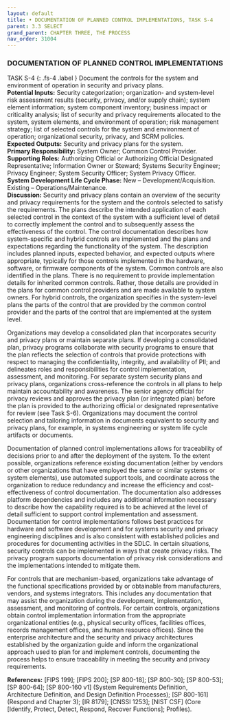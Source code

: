```yaml
---
layout: default
title: • DOCUMENTATION OF PLANNED CONTROL IMPLEMENTATIONS, TASK S-4
parent: 3.3 SELECT 
grand_parent: CHAPTER THREE, THE PROCESS
nav_order: 31004
---
```


### DOCUMENTATION OF PLANNED CONTROL IMPLEMENTATIONS 
TASK S-4
{: .fs-4 .label }
Document the controls for the system and environment of operation in security and privacy plans.  
**Potential Inputs:** Security categorization; organization- and system-level risk assessment results (security, privacy, and/or supply chain); system element information; system component inventory; business impact or criticality analysis; list of security and privacy requirements allocated to the system, system elements, and environment of operation; risk management strategy; list of selected controls for the system and environment of operation; organizational security, privacy, and SCRM policies.  
**Expected Outputs:** Security and privacy plans for the system.    
**Primary Responsibility:** System Owner; Common Control Provider.  
**Supporting Roles:** Authorizing Official or Authorizing Official Designated Representative; Information Owner or Steward; Systems Security Engineer; Privacy Engineer; System Security Officer; System Privacy Officer.  
**System Development Life Cycle Phase:** New – Development/Acquisition. Existing – Operations/Maintenance.  
**Discussion:** Security and privacy plans contain an overview of the security and privacy requirements for the system and the controls selected to satisfy the requirements. The plans describe the intended application of each selected control in the context of the system with a sufficient level of detail to correctly implement the control and to subsequently assess the effectiveness of the control. The control documentation describes how system-specific and hybrid controls are implemented and the plans and expectations regarding the functionality of the system. The description includes planned inputs, expected behavior, and expected outputs where appropriate, typically for those controls implemented in the hardware, software, or firmware components of the system. Common controls are also identified in the plans. There is no requirement to provide implementation details for inherited common controls. Rather, those details are provided in the plans for common control providers and are made available to system owners. For hybrid controls, the organization specifies in the system-level plans the parts of the control that are provided by the common control provider and the parts of the control that are implemented at the system level. 

Organizations may develop a consolidated plan that incorporates security and privacy plans or maintain separate plans. If developing a consolidated plan, privacy programs collaborate with security programs to ensure that the plan reflects the selection of controls that provide protections with respect to managing the confidentiality, integrity, and availability of PII; and delineates roles and responsibilities for control implementation, assessment, and monitoring. For separate system security plans and privacy plans, organizations cross-reference the controls in all plans to help maintain accountability and awareness. The senior agency official for privacy reviews and approves the privacy plan (or integrated plan) before the plan is provided to the authorizing official or designated representative for review (see Task S-6). Organizations may document the control selection and tailoring information in documents equivalent to security and privacy plans, for example, in systems engineering or system life cycle artifacts or documents. 

Documentation of planned control implementations allows for traceability of decisions prior to and after the deployment of the system. To the extent possible, organizations reference existing documentation (either by vendors or other organizations that have employed the same or similar systems or system elements), use automated support tools, and coordinate across the organization to reduce redundancy and increase the efficiency and cost-effectiveness of control documentation. The documentation also addresses platform dependencies and includes any additional information necessary to describe how the capability required is to be achieved at the level of detail sufficient to support control implementation and assessment. Documentation for control implementations follows best practices for hardware and software development and for systems security and privacy engineering disciplines and is also consistent with established policies and procedures for documenting activities in the SDLC. In certain situations, security controls can be implemented in ways that create privacy risks. The privacy program supports documentation of privacy risk considerations and the implementations intended to mitigate them. 

For controls that are mechanism-based, organizations take advantage of the functional specifications provided by or obtainable from manufacturers, vendors, and systems integrators. This includes any documentation that may assist the organization during the development, implementation, assessment, and monitoring of controls. For certain controls, organizations obtain control implementation information from the appropriate organizational entities (e.g., physical security offices, facilities offices, records management offices, and human resource offices). Since the enterprise architecture and the security and privacy architectures established by the organization guide and inform the organizational approach used to plan for and implement controls, documenting the process helps to ensure traceability in meeting the security and privacy requirements.  
 
**References:** [FIPS 199]; [FIPS 200]; [SP 800-18]; [SP 800-30]; [SP 800-53]; [SP 800-64]; [SP 800-160 v1] (System Requirements Definition, Architecture Definition, and Design Definition Processes); [SP 800-161] (Respond and Chapter 3); [IR 8179]; [CNSSI 1253]; [NIST CSF] (Core [Identify, Protect, Detect, Respond, Recover Functions]; Profiles).  

